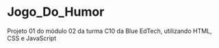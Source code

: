 # Jogo_Do_Humor
Projeto 01 do módulo 02 da turma C10 da Blue EdTech, utilizando HTML, CSS e JavaScript
